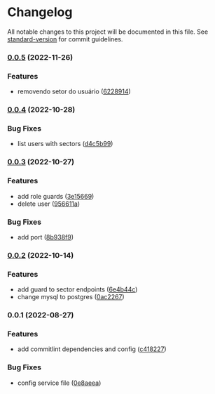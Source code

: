 # Changelog

All notable changes to this project will be documented in this file. See [standard-version](https://github.com/conventional-changelog/standard-version) for commit guidelines.

### [0.0.5](https://github.com/mokkapps/changelog-generator-demo/compare/v0.0.4...v0.0.5) (2022-11-26)


### Features

* removendo setor do usuário ([6228914](https://github.com/mokkapps/changelog-generator-demo/commits/6228914d14e7130709b52c2e3ab23a6b98466cf0))

### [0.0.4](https://github.com/mokkapps/changelog-generator-demo/compare/v0.0.3...v0.0.4) (2022-10-28)


### Bug Fixes

* list users with sectors ([d4c5b99](https://github.com/mokkapps/changelog-generator-demo/commits/d4c5b993cc2d7711dad4d7a8b7bb566581307a7d))

### [0.0.3](https://github.com/mokkapps/changelog-generator-demo/compare/v0.0.2...v0.0.3) (2022-10-27)


### Features

* add role guards ([3e15669](https://github.com/mokkapps/changelog-generator-demo/commits/3e156690125fedba7459f7e91384f51f4d9b95be))
* delete user ([956611a](https://github.com/mokkapps/changelog-generator-demo/commits/956611a8807f20a2d8d1141bbb5b1320660bca99))


### Bug Fixes

* add port ([8b938f9](https://github.com/mokkapps/changelog-generator-demo/commits/8b938f927d4389084640b37651e5303005636cfc))

### [0.0.2](https://github.com/mokkapps/changelog-generator-demo/compare/v0.0.1...v0.0.2) (2022-10-14)


### Features

* add guard to sector endpoints ([6e4b44c](https://github.com/mokkapps/changelog-generator-demo/commits/6e4b44c1adefe42b91ad7473e21205eaa8351118))
* change mysql to postgres ([0ac2267](https://github.com/mokkapps/changelog-generator-demo/commits/0ac22678294733f6d09871713bbd3ebc4f8f887e))

### 0.0.1 (2022-08-27)


### Features

* add commitlint dependencies and config ([c418227](https://github.com/mokkapps/changelog-generator-demo/commits/c418227660ba18929ad54a61b6c64e5e3541d410))


### Bug Fixes

* config service file ([0e8aeea](https://github.com/mokkapps/changelog-generator-demo/commits/0e8aeea23777f2199deba40c7432c01f654684f5))
